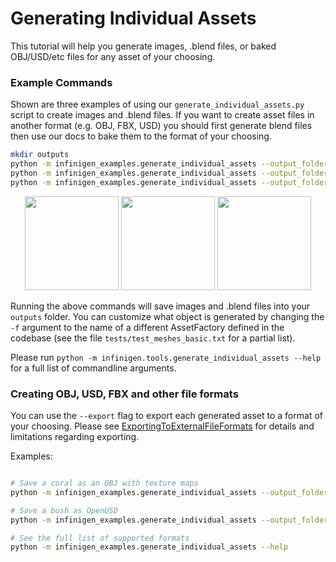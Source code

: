 # Generating Individual Assets

This tutorial will help you generate images, .blend files, or baked OBJ/USD/etc files for any asset of your choosing.

### Example Commands

Shown are three examples of using our `generate_individual_assets.py` script to create images and .blend files. If you want to create asset files in another format (e.g. OBJ, FBX, USD) you should first generate blend files then use our [](./ExportingToExternalFileFormats.md) docs to bake them to the format of your choosing. 

```bash
mkdir outputs
python -m infinigen_examples.generate_individual_assets --output_folder outputs/corals -f CoralFactory -n 8 --save_blend
python -m infinigen_examples.generate_individual_assets --output_folder outputs/seashells -f seashells -n 1 --save_blend
python -m infinigen_examples.generate_individual_assets --output_folder outputs/chunkyrock -f chunkyrock -n 1 --save_blend
```

<p align="center">
  <img src="images/individual_assets/coral.png" width="150" />
  <img src="images/individual_assets/seashells.png" width="150" />
  <img src="images/individual_assets/chunkyrock.png" width="150" />
</p>

Running the above commands will save images and .blend files into your `outputs` folder. You can customize what object is generated by changing the `-f` argument to the name of a different AssetFactory defined in the codebase (see the file `tests/test_meshes_basic.txt` for a partial list).

Please run `python -m infinigen.tools.generate_individual_assets --help` for a full list of commandline arguments.

### Creating OBJ, USD, FBX and other file formats

You can use the `--export` flag to export each generated asset to a format of your choosing. Please see [ExportingToExternalFileFormats](./ExportingToExternalFileFormats.md) for details and limitations regarding exporting. 

Examples:

```bash

# Save a coral as an OBJ with texture maps
python -m infinigen_examples.generate_individual_assets --output_folder outputs/corals -f CoralFactory -n 1 --render none --export obj

# Save a bush as OpenUSD 
python -m infinigen_examples.generate_individual_assets --output_folder outputs/bush -f BushFactory -n 1 --render none --export usdc

# See the full list of supported formats
python -m infinigen_examples.generate_individual_assets --help
```


